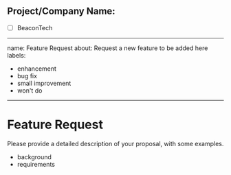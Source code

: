 ## Project/Company Name:
- [ ] BeaconTech

---
name: Feature Request
about: Request a new feature to be added here
labels:
- enhancement
- bug fix
- small improvement
- won't do
---

# Feature Request

Please provide a detailed description of your proposal, with some examples.
- background
- requirements
